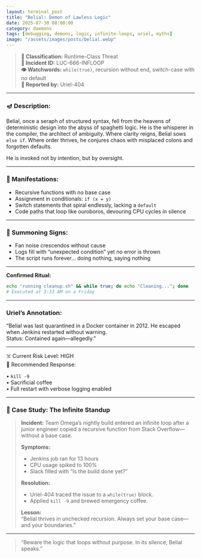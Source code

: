 ```yaml
---
layout: terminal_post
title: "Belial: Demon of Lawless Logic"
date: 2025-07-30 08:00:00
category: daemons
tags: [debugging, demons, logic, infinite-loops, uriel, myths]
image: "/assets/images/posts/belial.webp"
---
```


> **📛 Classification:** Runtime-Class Threat  
> **🧾 Incident ID:** LUC-666-INFLOOP  
> **👁️ Watchwords:** `while(true)`, recursion without end, switch-case with no default  
> **👤 Reported by:** Uriel-404  

---

### 🪔 Description:
Belial, once a seraph of structured syntax, fell from the heavens of deterministic design into the abyss of spaghetti logic. He is the whisperer in the compiler, the architect of ambiguity. Where clarity reigns, Belial sows `else if`. Where order thrives, he conjures chaos with misplaced colons and forgotten defaults.

He is invoked not by intention, but by oversight.

---

### 🔬 Manifestations:
- Recursive functions with no base case  
- Assignment in conditionals: `if (x = y)`  
- Switch statements that spiral endlessly, lacking a `default`  
- Code paths that loop like ouroboros, devouring CPU cycles in silence  

---

### 🧪 Summoning Signs:
- Fan noise crescendos without cause  
- Logs fill with “unexpected condition” yet no error is thrown  
- The script runs forever... doing nothing, saying nothing  

---

**Confirmed Ritual:**
```bash
echo "running cleanup.sh" && while true; do echo "Cleaning..."; done
# Executed at 3:33 AM on a Friday
```

--- 

### Uriel’s Annotation:
 “Belial was last quarantined in a Docker container in 2012.  He escaped when Jenkins restarted without warning.  
Status: Contained again—allegedly.”

---

☠️ Current Risk Level: HIGH  
🔁 Recommended Response:  

• `kill -9`  
• Sacrificial coffee  
• Full restart with verbose logging enabled

---

### 📝 Case Study: The Infinite Standup

> **Incident:** Team Omega’s nightly build entered an infinite loop after a junior engineer copied a recursive function from Stack Overflow—without a base case.
>
> **Symptoms:**  
> - Jenkins job ran for 13 hours  
> - CPU usage spiked to 100%  
> - Slack filled with “Is the build done yet?”  
>
> **Resolution:**  
> - Uriel-404 traced the issue to a `while(true)` block.  
> - Applied `kill -9` and brewed emergency coffee.
>
> **Lesson:**  
> “Belial thrives in unchecked recursion. Always set your base case—and your boundaries.”

---

> “Beware the logic that loops without purpose. In its silence, Belial speaks.”
